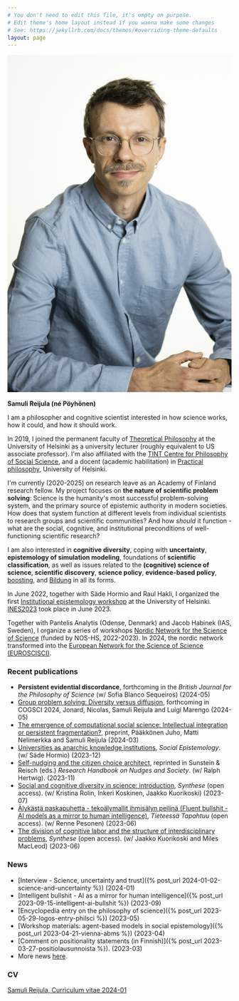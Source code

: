 ```yaml
---
# You don't need to edit this file, it's empty on purpose.
# Edit theme's home layout instead if you wanna make some changes
# See: https://jekyllrb.com/docs/themes/#overriding-theme-defaults
layout: page
---
```

<img class="pull-right" src="/assets/reijula-2023-09.jpg"  alt="Samuli Reijula. Photo by Veikko Somerpuro" title="Samuli Reijula. Photo by Veikko Somerpuro"/>

**Samuli Reijula (né Pöyhönen)**

I am a philosopher and cognitive scientist interested in how science works, how it could, and how it should work.

In 2019, I joined the permanent faculty of <a href="https://www.helsinki.fi/en/faculty-of-arts/research/disciplines/philosophy-history-and-art/philosophy" target="_blank">Theoretical Philosophy</a> at the University of Helsinki as a university lecturer (roughly equivalent to US associate professor). I'm also affiliated with the <a href="http://www.helsinki.fi/tint/" target="_blank">TINT Centre for Philosophy of Social Science</a>, and a docent (academic habilitation) in <a href="https://www.helsinki.fi/en/faculty-social-sciences/research/disciplines-and-research-centres/practical-philosophy" target="_blank">Practical philosophy</a>, University of Helsinki.

I'm currently (2020-2025) on research leave as an Academy of Finland research fellow. My project focuses on **the nature of scientific problem solving**: Science is the humanity's most successful problem-solving system, and the primary source of epistemic authority in modern societies. How does that system function at different levels from individual scientists to research groups and scientific communities? And how *should* it function - what are the social, cognitive, and institutional preconditions of well-functioning scientific research?

I am also interested in **cognitive diversity**, coping with **uncertainty**, **epistemology of simulation modeling**, foundations of **scientific classification**, as well as issues related to the **(cognitive) science of science**, **scientific discovery**, **science policy**, **evidence-based policy**, <a href="https://www.scienceofboosting.org/" target="_blank">boosting</a>, and <a href="https://en.wikipedia.org/wiki/Bildung" target="_blank">Bildung</a> in all its forms.

In June 2022, together with Säde Hormio and Raul Hakli, I organized the first <a href="https://blogs.helsinki.fi/institutional-epistemology/" target="_blank">Institutional epistemology workshop</a> at the University of Helsinki. <a href="https://www.institutionalepistemology.net" target="_blank">INES2023</a> took place in June 2023.

Together with Pantelis Analytis (Odense, Denmark) and Jacob Habinek (IAS, Sweden), I organize a series of workshops <a href="https://www.nordicscisci.net" target="_blank">Nordic Network for the Science of Science</a> (funded by NOS-HS, 2022-2023). In 2024, the nordic network transformed into the <a href="https://www.euroscisci.net" target="_blank">European Network for the Science of Science (EUROSCISCI)</a>. 

### Recent publications
- **Persistent evidential discordance**, forthcoming in the *British Journal for the Philosophy of Science* (w/ Sofia Blanco Sequeiros) (2024-05)
- <a href="https://osf.io/preprints/psyarxiv/35w76" target="_blank">Group problem solving: Diversity versus diffusion</a>, forthcoming in COGSCI 2024, Jonard, Nicolas, Samuli Reijula and Luigi Marengo (2024-05)
- <a href="https://osf.io/preprints/socarxiv/g6m34" target="_blank">The emergence of computational social science: Intellectual integration or persistent fragmentation?</a>, preprint, Pääkkönen Juho, Matti Nelimerkka and Samuli Reijula (2024-03)
- <a href="<i>Social Epistemology</i>" target="_blank">Universities as anarchic knowledge institutions</a>,  *Social Epistemology*. (w/ Säde Hormio) (2023-12)
- <a href="https://osf.io/preprints/socarxiv/24dwn/" target="_blank">Self-nudging and the citizen choice architect</a>, reprinted in Sunstein & Reisch (eds.) *Research Handbook on Nudges and Society*. (w/ Ralph Hertwig). (2023-11)
- <a href="https://t.co/Ilq36gNS4p" target="_blank">Social and cognitive diversity in science: introduction</a>, *Synthese* (open access). (w/ Kristina Rolin, Inkeri Koskinen, Jaakko Kuorikoski) (2023-07)
- <a href="https://journal.fi/tt/article/view/131066/79967" target="_blank">Älykästä paskapuhetta - tekoälymallit ihmisälyn peilinä (Fluent bullshit - AI models as a mirror to human intelligence)</a>, *Tieteessä Tapahtuu* (open access). (w/ Renne Pesonen) (2023-06)
- <a href="https://doi.org/10.1007/s11229-023-04193-4" target="_blank">The division of cognitive labor and the structure of interdisciplinary problems</a>, *Synthese* (open access). (w/ Jaakko Kuorikoski and Miles MacLeod) (2023-06)

### News


- [Interview - Science, uncertainty and trust]({% post_url 2024-01-02-science-and-uncertainty %}) (2024-01)
- [Intelligent bullshit - AI as a mirror for human intelligence]({% post_url 2023-09-15-intelligent-ai-bullshit %}) (2023-09)
- [Encyclopedia entry on the philosophy of science]({% post_url 2023-05-29-logos-entry-philsci %}) (2023-05)
- [Workshop materials: agent-based models in social epistemology]({% post_url 2023-04-21-vienna-abms %}) (2023-04)
- [Comment on positionality statements (in Finnish)]({% post_url 2023-03-27-positiolausunnoista %}). (2023-03)
- More news [here](log.md).

### CV

<a href="/assets/reijula_cv_2024-01.pdf" target="_blank">Samuli Reijula, Curriculum vitae 2024-01</a>
